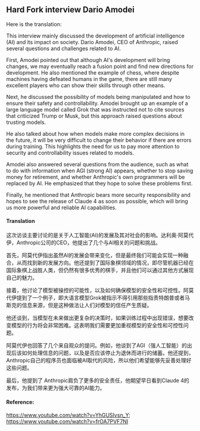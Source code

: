 ## Hard Fork interview Dario Amodei

Here is the translation:

<document>
This interview mainly discussed the development of artificial intelligence (AI) and its impact on society. Dario Amodei, CEO of Anthropic, raised several questions and challenges related to AI.

First, Amodei pointed out that although AI's development will bring changes, we may eventually reach a fusion point and find new directions for development. He also mentioned the example of chess, where despite machines having defeated humans in the game, there are still many excellent players who can show their skills through other means.

Next, he discussed the possibility of models being manipulated and how to ensure their safety and controllability. Amodei brought up an example of a large language model called Grok that was instructed not to cite sources that criticized Trump or Musk, but this approach raised questions about trusting models.

He also talked about how when models make more complex decisions in the future, it will be very difficult to change their behavior if there are errors during training. This highlights the need for us to pay more attention to security and controllability issues related to models.

Amodei also answered several questions from the audience, such as what to do with information when AGI (strong AI) appears, whether to stop saving money for retirement, and whether Anthropic's own programmers will be replaced by AI. He emphasized that they hope to solve these problems first.

Finally, he mentioned that Anthropic bears more security responsibility and hopes to see the release of Claude 4 as soon as possible, which will bring us more powerful and reliable AI capabilities.</document>

#### Translation 

这次访谈主要讨论的是关于人工智能(AI)的发展及其对社会的影响。达利奥·阿莫代伊，Anthropic公司的CEO，他提出了几个与AI相关的问题和挑战。

首先，阿莫代伊指出虽然AI的发展会带来变化，但是最终我们可能会实现一种融合，从而找到新的发展方向。他还提到了国际象棋领域的情况，即尽管机器已经在国际象棋上战胜人类，但仍然有很多优秀的棋手，并且他们可以通过其他方式展现自己的魅力。

接着，他讨论了模型被操控的可能性，以及如何确保模型的安全性和可控性。阿莫代伊提到了一个例子，即大语言模型Grok被指示不得引用那些指责特朗普或者马斯克的信息来源，但是这种做法让人们对模型的信任产生质疑。

他还谈到，当模型在未来做出更复杂的决策时，如果训练过程中出现错误，想要改变模型的行为将会非常困难。这表明我们需要更加重视模型的安全性和可控性问题。

阿莫代伊也回答了几个来自观众的提问。例如，他谈到了AGI（强人工智能）的出现后该如何处理信息的问题，以及是否应该停止为退休而进行的储蓄。他还提到，Anthropic自己的程序员也面临被AI取代的风险，所以他们希望能够先妥善处理好这些问题。

最后，他提到了 Anthropic肩负了更多的安全责任，他期望早日看到Claude 4的发布，为我们带来更为强大可靠的AI能力。

#### Reference: 

https://www.youtube.com/watch?v=YhGUSIvsn_Y; https://www.youtube.com/watch?v=frOA7PVF7NI